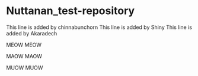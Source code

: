 # Nuttanan_test-repository
This line is added by chinnabunchorn
This line is added by Shiny
This line is added by Akaradech

MEOW MEOW

MAOW MAOW

MUOW MUOW